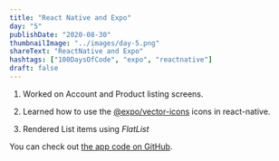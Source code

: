 ```yaml
---
title: "React Native and Expo"
day: "5"
publishDate: "2020-08-30"
thumbnailImage: "../images/day-5.png"
shareText: "ReactNative and Expo"
hashtags: ["100DaysOfCode", "expo", "reactnative"]
draft: false
---
```


1. Worked on Account and Product listing screens.

2. Learned how to use the <a href="https://docs.expo.io/guides/icons/">@expo/vector-icons</a> icons in react-native.

3. Rendered List items using <i>FlatList</i>

You can check out <a href="https://github.com/rajarahul12/DoneWithIt" target="_blank">the app code on GitHub</a>.
